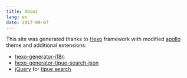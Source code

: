 ```yaml
---
title: About
lang: en
date: 2017-09-07
---
```

This site was generated thanks to [Hexo](https://hexo.io/) framework with modified [apollo](https://github.com/pinggod/hexo-theme-apollo") theme and additional extensions:
- [hexo-generator-i18n](https://github.com/Jamling/hexo-generator-i18n)
- [hexo-generator-tipue-search-json](https://github.com/zhouhao/Hexo-Tipue-Search-Json)
- [jQuery](https://jquery.com/) for [tipue search](//www.tipue.com/search)